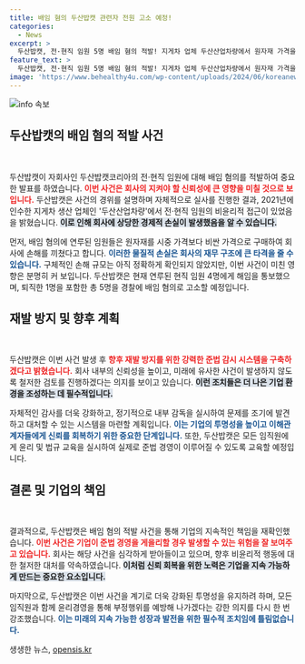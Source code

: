 ```yaml
---
title: 배임 혐의 두산밥캣 관련자 전원 고소 예정!
categories:
  - News
excerpt: >
  두산밥캣, 전·현직 임원 5명 배임 혐의 적발! 지게차 업체 두산산업차량에서 원자재 가격을 부풀려 회사에 막대한 손해를 끼친 것으로 밝혀져. 해임 통보 및 고소 예고, 재발 방지 약속까지! 클릭해서 자세히 알아보세요!
feature_text: >
  두산밥캣, 전·현직 임원 5명 배임 혐의 적발! 지게차 업체 두산산업차량에서 원자재 가격을 부풀려 회사에 막대한 손해를 끼친 것으로 밝혀져. 해임 통보 및 고소 예고, 재발 방지 약속까지! 클릭해서 자세히 알아보세요!
image: 'https://www.behealthy4u.com/wp-content/uploads/2024/06/koreanews.jpg'
---
```


<p><img src="https://www.behealthy4u.com/wp-content/uploads/2024/06/koreanews.jpg" alt="info 속보" /></p>

<h2 data-ke-size="size26">두산밥캣의 배임 혐의 적발 사건</h2>

<p data-ke-size="size16">&nbsp;</p>

<p>두산밥캣이 자회사인 두산밥캣코리아의 전·현직 임원에 대해 배임 혐의를 적발하여 중요한 발표를 하였습니다. <b><span style="color: #ee2323;">이번 사건은 회사의 지켜야 할 신뢰성에 큰 영향을 미칠 것으로 보입니다.</span></b> 두산밥캣은 사건의 경위를 설명하며 자체적으로 실사를 진행한 결과, 2021년에 인수한 지게차 생산 업체인 '두산산업차량'에서 전·현직 임원의 비윤리적 접근이 있었음을 밝혔습니다. <b><span style="background-color: #21538527;">이로 인해 회사에 상당한 경제적 손실이 발생했음을 알 수 있습니다.</span></b></p>

<p>먼저, 배임 혐의에 연루된 임원들은 원자재를 시중 가격보다 비싼 가격으로 구매하여 회사에 손해를 끼쳤다고 합니다. <b><span style="color: #1a5490;">이러한 물질적 손실은 회사의 재무 구조에 큰 타격을 줄 수 있습니다.</span></b> 구체적인 손해 규모는 아직 정확하게 확인되지 않았지만, 이번 사건이 미친 영향은 분명히 커 보입니다. 두산밥캣은 현재 연루된 현직 임원 4명에게 해임을 통보했으며, 퇴직한 1명을 포함한 총 5명을 경찰에 배임 혐의로 고소할 예정입니다.</p>

<h2 data-ke-size="size26">재발 방지 및 향후 계획</h2>

<p data-ke-size="size16">&nbsp;</p>

<p>두산밥캣은 이번 사건 발생 후 <b><span style="color: #ee2323;">향후 재발 방지를 위한 강력한 준법 감시 시스템을 구축하겠다고 밝혔습니다.</span></b> 회사 내부의 신뢰성을 높이고, 미래에 유사한 사건이 발생하지 않도록 철저한 검토를 진행하겠다는 의지를 보이고 있습니다. <b><span style="background-color: #21538527;">이런 조치들은 더 나은 기업 환경을 조성하는 데 필수적입니다.</span></b></p>

<p>자체적인 감사를 더욱 강화하고, 정기적으로 내부 감독을 실시하여 문제를 조기에 발견하고 대처할 수 있는 시스템을 마련할 계획입니다. <b><span style="color: #1a5490;">이는 기업의 투명성을 높이고 이해관계자들에게 신뢰를 회복하기 위한 중요한 단계입니다.</span></b> 또한, 두산밥캣은 모든 임직원에게 윤리 및 법규 교육을 실시하여 실제로 준법 경영이 이루어질 수 있도록 교육할 예정입니다.</p>

<h2 data-ke-size="size26">결론 및 기업의 책임</h2>

<p data-ke-size="size16">&nbsp;</p>

<p>결과적으로, 두산밥캣은 배임 혐의 적발 사건을 통해 기업의 지속적인 책임을 재확인했습니다. <b><span style="color: #ee2323;">이번 사건은 기업이 준법 경영을 게을리할 경우 발생할 수 있는 위험을 잘 보여주고 있습니다.</span></b> 회사는 해당 사건을 심각하게 받아들이고 있으며, 향후 비윤리적 행동에 대한 철저한 대처를 약속하였습니다. <b><span style="background-color: #21538527;">이처럼 신뢰 회복을 위한 노력은 기업을 지속 가능하게 만드는 중요한 요소입니다.</span></b></p>

<p>마지막으로, 두산밥캣은 이번 사건을 계기로 더욱 강화된 투명성을 유지하려 하며, 모든 임직원과 함께 윤리경영을 통해 부정행위를 예방해 나가겠다는 강한 의지를 다시 한 번 강조했습니다. <b><span style="color: #1a5490;">이는 미래의 지속 가능한 성장과 발전을 위한 필수적 조치임에 틀림없습니다.</span></b></p>
생생한 뉴스, <a href="https://opensis.kr" rel="dofollow">opensis.kr</a>


